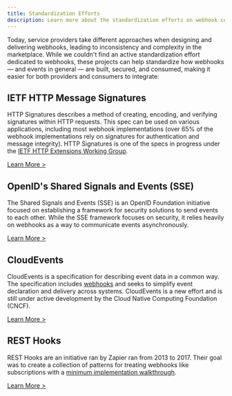 ```yaml
---
title: Standardization Efforts
description: Learn more about the standardization efforts on webhook communications and security
---
```


Today, service providers take different approaches when designing and delivering webhooks, leading to inconsistency and complexity in the marketplace. 
While we couldn't find an active standardization effort dedicated to webhooks, these projects can help standardize how webhooks — and events in general — are built, secured, and consumed, making it easier for both providers and consumers to integrate:

## IETF HTTP Message Signatures

HTTP Signatures describes a method of creating, encoding, and verifying signatures within HTTP requests. This spec can be used on various applications, including most webhook implementations (over 65% of the webhook implementations rely on signatures for authentication and message integrity). HTTP Signatures is one of the specs in progress under the [IETF HTTP Extensions Working Group](https://httpwg.org/http-extensions/).

[Learn More >](https://httpwg.org/http-extensions/draft-ietf-httpbis-message-signatures.html)

## OpenID's Shared Signals and Events (SSE)

The Shared Signals and Events (SSE) is an OpenID Foundation initiative focused on establishing a framework for security solutions to send events to each other. While the SSE framework focuses on security, it relies heavily on webhooks as a way to communicate events asynchronously.

[Learn More >](https://sharesignals.guide/)

## CloudEvents

CloudEvents is a specification for describing event data in a common way. The specification includes [webhooks](https://github.com/cloudevents/spec/blob/main/cloudevents/http-webhook.md) and seeks to simplify event declaration and delivery across systems. CloudEvents is a new effort and is still under active development by the Cloud Native Computing Foundation (CNCF).

[Learn More >](https://cloudevents.io/)

## REST Hooks

REST Hooks are an initiative ran by Zapier ran from 2013 to 2017. Their goal was to create a collection of patterns for treating webhooks like subscriptions with a [minimum implementation walkthrough](http://resthooks.org/docs/). 

[Learn More >](https://github.com/zapier/resthooks)
